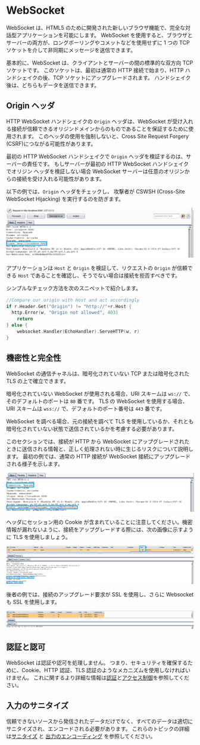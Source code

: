 WebSocket
==========

WebSocket は、HTML5 のために開発された新しいブラウザ機能で、完全な対話型アプリケーションを可能にします。
WebSocket を使用すると、ブラウザとサーバーの両方が、ロングポーリングやコメットなどを使用せずに 1 つの TCP ソケットを介して非同期にメッセージを送信できます。

基本的に、WebSocket は、クライアントとサーバーの間の標準的な双方向 TCP ソケットです。
このソケットは、最初は通常の HTTP 接続で始まり、HTTP ハンドシェイクの後、TCP ソケットにアップグレードされます。
ハンドシェイク後は、どちらもデータを送信できます。

## Origin ヘッダ

HTTP WebSocket ハンドシェイクの `Origin` ヘッダは、WebSocket が受け入れる接続が信頼できるオリジンドメインからのものであることを保証するために使用されます。
このヘッダの使用を強制しないと、Cross Site Request Forgery (CSRF)につながる可能性があります。

最初の HTTP WebSocket ハンドシェイクで `Origin` ヘッダを検証するのは、サーバーの責任です。
もしサーバーが最初の HTTP WebSocket ハンドシェイクでオリジン ヘッダを検証しない場合
WebSocket サーバーは任意のオリジンからの接続を受け入れる可能性があります。

以下の例では、`Origin` ヘッダをチェックし、
攻撃者が CSWSH (Cross-Site WebSocket Hijacking) を実行するのを防ぎます。

![HTTP ヘッダリーク](img/w1_1.png)

アプリケーションは `Host` と `Origin` を検証して、リクエストの `Origin` が信頼できる `Host` であることを確認し、そうでない場合は接続を拒否すべきです。

シンプルなチェック方法を次のスニペットで紹介します。

```go
//Compare our origin with Host and act accordingly
if r.Header.Get("Origin") != "http://"+r.Host {
  http.Error(w, "Origin not allowed", 403)
    return
} else {
    websocket.Handler(EchoHandler).ServeHTTP(w, r)
}
```

## 機密性と完全性

WebSocket の通信チャネルは、暗号化されていない TCP または暗号化された TLS の上で確立できます。

暗号化されていない WebSocket が使用される場合、URI スキームは `ws://` で、そのデフォルトのポートは `80` 番です。
TLS の WebSocket を使用する場合、URI スキームは `wss://` で、デフォルトのポート番号は
`443` 番です。

WebSocket を調べる場合、元の接続を調べて TLS を使用しているか、それとも暗号化されていない状態で送信されているかを考慮する必要があります。

このセクションでは、接続が HTTP から WebSocket にアップグレードされたときに送信される情報と、正しく処理されない時に生じるリスクについて説明します。
最初の例では、通常の HTTP 接続が WebSocket 接続にアップグレードされる様子を示します。

![HTTP Cookie Leak](img/w2_1.png)

ヘッダにセッション用の Cookie が含まれていることに注意してください。機密情報が漏れないように、接続をアップグレードする際には、次の画像に示すように TLS を使用しましょう。

![HTTP Cookie TLS](img/ws_tls_upgrade.png)

後者の例では、接続のアップグレード要求が SSL を使用し、さらに Websocket も SSL を使用します。

![Websocket SSL](img/wss_secure.png)

## 認証と認可

WebSocket は認証や認可を処理しません。
つまり、セキュリティを確保するために、Cookie、HTTP 認証、TLS 認証のようなメカニズムを使用しなければいけません。
これに関するより詳細な情報は[認証][1]と[アクセス制御][2]を参照してください。

## 入力のサニタイズ

信頼できないソースから発信されたデータだけでなく、すべてのデータは適切にサニタイズされ、エンコードされる必要があります。
これらのトピックの詳細は[サニタイズ][3] と [出力のエンコーディング][4] を参照してください。

[1]: ../authentication-password-management/README.md
[2]: ../access-control/README.md
[3]: ../input-validation/sanitization.md
[4]: ../output-encoding/README.md
